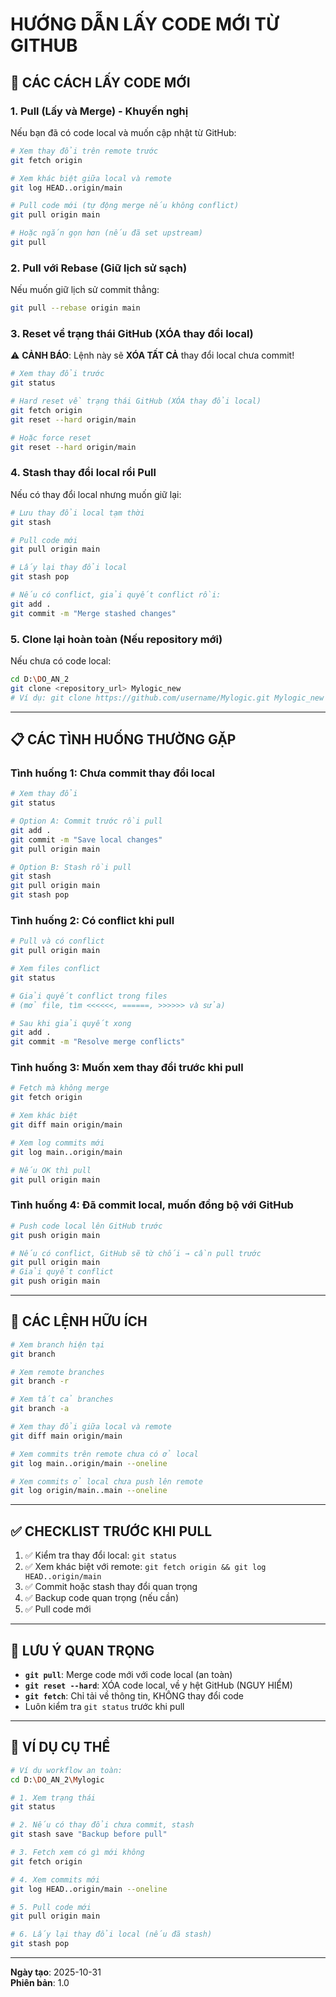 # HƯỚNG DẪN LẤY CODE MỚI TỪ GITHUB

## 🔄 CÁC CÁCH LẤY CODE MỚI

### 1. **Pull (Lấy và Merge) - Khuyến nghị**

Nếu bạn đã có code local và muốn cập nhật từ GitHub:

```bash
# Xem thay đổi trên remote trước
git fetch origin

# Xem khác biệt giữa local và remote
git log HEAD..origin/main

# Pull code mới (tự động merge nếu không conflict)
git pull origin main

# Hoặc ngắn gọn hơn (nếu đã set upstream)
git pull
```

### 2. **Pull với Rebase (Giữ lịch sử sạch)**

Nếu muốn giữ lịch sử commit thẳng:

```bash
git pull --rebase origin main
```

### 3. **Reset về trạng thái GitHub (XÓA thay đổi local)**

⚠️ **CẢNH BÁO**: Lệnh này sẽ **XÓA TẤT CẢ** thay đổi local chưa commit!

```bash
# Xem thay đổi trước
git status

# Hard reset về trạng thái GitHub (XÓA thay đổi local)
git fetch origin
git reset --hard origin/main

# Hoặc force reset
git reset --hard origin/main
```

### 4. **Stash thay đổi local rồi Pull**

Nếu có thay đổi local nhưng muốn giữ lại:

```bash
# Lưu thay đổi local tạm thời
git stash

# Pull code mới
git pull origin main

# Lấy lại thay đổi local
git stash pop

# Nếu có conflict, giải quyết conflict rồi:
git add .
git commit -m "Merge stashed changes"
```

### 5. **Clone lại hoàn toàn (Nếu repository mới)**

Nếu chưa có code local:

```bash
cd D:\DO_AN_2
git clone <repository_url> Mylogic_new
# Ví dụ: git clone https://github.com/username/Mylogic.git Mylogic_new
```

---

## 📋 CÁC TÌNH HUỐNG THƯỜNG GẶP

### **Tình huống 1: Chưa commit thay đổi local**

```bash
# Xem thay đổi
git status

# Option A: Commit trước rồi pull
git add .
git commit -m "Save local changes"
git pull origin main

# Option B: Stash rồi pull
git stash
git pull origin main
git stash pop
```

### **Tình huống 2: Có conflict khi pull**

```bash
# Pull và có conflict
git pull origin main

# Xem files conflict
git status

# Giải quyết conflict trong files
# (mở file, tìm <<<<<<, ======, >>>>>> và sửa)

# Sau khi giải quyết xong
git add .
git commit -m "Resolve merge conflicts"
```

### **Tình huống 3: Muốn xem thay đổi trước khi pull**

```bash
# Fetch mà không merge
git fetch origin

# Xem khác biệt
git diff main origin/main

# Xem log commits mới
git log main..origin/main

# Nếu OK thì pull
git pull origin main
```

### **Tình huống 4: Đã commit local, muốn đồng bộ với GitHub**

```bash
# Push code local lên GitHub trước
git push origin main

# Nếu có conflict, GitHub sẽ từ chối → cần pull trước
git pull origin main
# Giải quyết conflict
git push origin main
```

---

## 🔧 CÁC LỆNH HỮU ÍCH

```bash
# Xem branch hiện tại
git branch

# Xem remote branches
git branch -r

# Xem tất cả branches
git branch -a

# Xem thay đổi giữa local và remote
git diff main origin/main

# Xem commits trên remote chưa có ở local
git log main..origin/main --oneline

# Xem commits ở local chưa push lên remote
git log origin/main..main --oneline
```

---

## ✅ CHECKLIST TRƯỚC KHI PULL

1. ✅ Kiểm tra thay đổi local: `git status`
2. ✅ Xem khác biệt với remote: `git fetch origin && git log HEAD..origin/main`
3. ✅ Commit hoặc stash thay đổi quan trọng
4. ✅ Backup code quan trọng (nếu cần)
5. ✅ Pull code mới

---

## 🚨 LƯU Ý QUAN TRỌNG

- **`git pull`**: Merge code mới với code local (an toàn)
- **`git reset --hard`**: XÓA code local, về y hệt GitHub (NGUY HIỂM)
- **`git fetch`**: Chỉ tải về thông tin, KHÔNG thay đổi code
- Luôn kiểm tra `git status` trước khi pull

---

## 📝 VÍ DỤ CỤ THỂ

```bash
# Ví dụ workflow an toàn:
cd D:\DO_AN_2\Mylogic

# 1. Xem trạng thái
git status

# 2. Nếu có thay đổi chưa commit, stash
git stash save "Backup before pull"

# 3. Fetch xem có gì mới không
git fetch origin

# 4. Xem commits mới
git log HEAD..origin/main --oneline

# 5. Pull code mới
git pull origin main

# 6. Lấy lại thay đổi local (nếu đã stash)
git stash pop
```

---

**Ngày tạo**: 2025-10-31  
**Phiên bản**: 1.0

